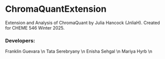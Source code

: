 # ChromaQuantExtension
Extension and Analysis of ChromaQuant by Julia Hancock (JnliaH). Created for CHEME 546 Winter 2025. 

### Developers:
Franklin Guevara \n
Tata Serebryany \n
Enisha Sehgal \n
Mariya Hyrb \n
